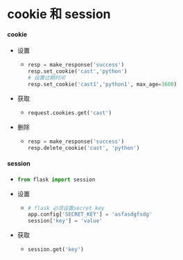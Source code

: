 # cookie 和 session

#### cookie

- 设置

  - ```python
    resp = make_response('success')
    resp.set_cookie('cast','python')
    # 设置过期时间
    resp.set_cookie('cast1','python1', max_age=3600)
    ```

- 获取

  - ```python
    request.cookies.get('cast')
    ```

- 删除

  - ```python
    resp = make_response('success')
    resp.delete_cookie('cast', 'python')
    ```

#### session

- ```python
  from flask import session
  ```

- 设置

  - ```python
    # flask 必须设置secret_key
    app.config['SECRET_KEY'] = 'asfasdgfsdg'
    session['key'] = 'value'
    ```

- 获取

  - ```python
    session.get('key')
    ```
